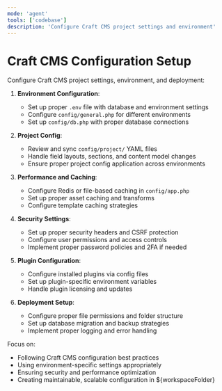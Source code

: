 ```yaml
---
mode: 'agent'
tools: ['codebase']
description: 'Configure Craft CMS project settings and environment'
---
```


# Craft CMS Configuration Setup

Configure Craft CMS project settings, environment, and deployment:

1. **Environment Configuration**:
   - Set up proper `.env` file with database and environment settings
   - Configure `config/general.php` for different environments
   - Set up `config/db.php` with proper database connections

2. **Project Config**:
   - Review and sync `config/project/` YAML files
   - Handle field layouts, sections, and content model changes
   - Ensure proper project config application across environments

3. **Performance and Caching**:
   - Configure Redis or file-based caching in `config/app.php`
   - Set up proper asset caching and transforms
   - Configure template caching strategies

4. **Security Settings**:
   - Set up proper security headers and CSRF protection
   - Configure user permissions and access controls
   - Implement proper password policies and 2FA if needed

5. **Plugin Configuration**:
   - Configure installed plugins via config files
   - Set up plugin-specific environment variables
   - Handle plugin licensing and updates

6. **Deployment Setup**:
   - Configure proper file permissions and folder structure
   - Set up database migration and backup strategies
   - Implement proper logging and error handling

Focus on:
- Following Craft CMS configuration best practices
- Using environment-specific settings appropriately
- Ensuring security and performance optimization
- Creating maintainable, scalable configuration in ${workspaceFolder}
